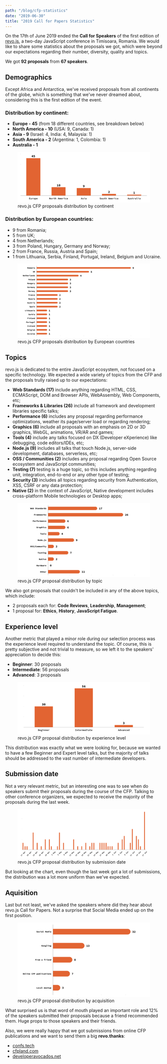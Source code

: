 ```yaml
---
path: "/blog/cfp-statistics"
date: "2019-06-30"
title: "2019 Call for Papers Statistics"
---
```


On the 17th of June 2019 ended the **Call for Speakers** of the first edition of [revo.js](https://revojs.ro), a two-day JavaScript conference in Timisoara, Romania. We would like to share some statistics about the proposals we got, which were beyond our expectations regarding their number, diversity, quality and topics.

We got **92 proposals** from **67 speakers**.

## Demographics

Except Africa and Antarctica, we've received proposals from all continents of the globe, which is something that we've never dreamed about, considering this is the first edition of the event.

### Distribution by continent:

- **Europe - 45** (from 18 different countries, see breakdown below)
- **North America - 10** (USA: 9, Canada: 1)
- **Asia - 9** (Israel: 4, India: 4, Malaysia: 1)
- **South America - 2** (Argentina: 1, Colombia: 1)
- **Australia - 1**

<figure>
  <img src="1-revo.js-cfp-distribution-by-continent.png" alt="revo.js CFP proposals distribution by continent"/>
  <figcaption>revo.js CFP proposals distribution by continent</figcaption>
</figure>

### Distribution by European countries:

- 9 from Romania;
- 5 from UK;
- 4 from Netherlands;
- 3 from Poland, Hungary, Germany and Norway;
- 2 from France, Russia, Austria and Spain;
- 1 from Lithuania, Serbia, Finland, Portugal, Ireland, Belgium and Ucraine.

<figure>
  <img src="2-revo.js-cfp-distribution-by-european-countries.png" alt="revo.js CFP proposals distribution by European countries"/>
  <figcaption>revo.js CFP proposals distribution by European countries</figcaption>
</figure>

## Topics

revo.js is dedicated to the entire JavaScript ecosystem, not focused on a specific technology. We expected a wide variety of topics from the CFP and the proposals trully raised up to our expectations:

- **Web Standards (17)**
  include anything regarding HTML, CSS, ECMAScript, DOM and Browser APIs, WebAssembly, Web Components, etc;
- **Frameworks &amp; Libraries (26)**
  include all framework and development libraries specific talks;
- **Performance (6)**
  includes any proposal regarding performance optimizations, weather its page/server load or regarding rendering;
- **Graphics (6)**
  include all proposals with an emphasis on 2D or 3D graphics, WebGL, animations, VR/AR and games;
- **Tools (4)**
  include any talks focused on DX (Developer eXperience) like debugging, code editors/IDEs, etc;
- **Node.js (9)**
  includes all talks that touch Node.js, server-side development, databases, serverless, etc;
- **OSS / Communities (2)**
  includes any proposal regarding Open Source ecosystem and JavaScript communities;
- **Testing (7)**
  testing is a huge topic, so this includes anything regarding unit, integration, end-to-end or any other type of testing;
- **Security (3)**
  includes all topics regarding security from Authentication, XSS, CSRF or any data protection;
- **Native (2)**
  in the context of JavaScript, Native development includes cross-platform Mobile technologies or Desktop apps;

<figure>
  <img src="3-revo.js-cfp-distribution-by-proposal-topic.png" alt="revo.js CFP proposal distribution by topic"/>
  <figcaption>revo.js CFP proposal distribution by topic</figcaption>
</figure>

We also got proposals that couldn't be included in any of the above topics, which include:

- 2 proposals each for: **Code Reviews**, **Leadership**, **Management**;
- 1 proposal for: **Ethics**, **History**, **JavaScript Fatigue**.

## Experience level

Another metric that played a minor role during our selection process was the experience level required to understand the topic. Of course, this is pretty subjective and not trivial to measure, so we left it to the speakers' appreciation to decide this:

- **Beginner**: 30 proposals
- **Intermediate**: 56 proposals
- **Advanced**: 3 proposals

<figure>
  <img src="4-revo.js-cfp-distribution-by-experience-level.png" alt="revo.js CFP proposal distribution by experience level"/>
  <figcaption>revo.js CFP proposal distribution by experience level</figcaption>
</figure>

This distribution was exactly what we were looking for, because we wanted to have a few Beginner and Expert level talks, but the majority of talks should be addressed to the vast number of intermediate developers.

## Submission date

Not a very relevant metric, but an interesting one was to see when do speakers submit their proposals during the course of the CFP. Talking to other conference organizers, we expected to receive the majority of the proposals during the last week.

<figure>
  <img src="5-revo.js-cfp-distribution-by-submission-date.png" alt="revo.js CFP proposal distribution by submission date"/>
  <figcaption>revo.js CFP proposal distribution by submission date</figcaption>
</figure>

But looking at the chart, even though the last week got a lot of submissions, the distribution was a lot more uniform than we've expected.

## Aquisition

Last but not least, we've asked the speakers where did they hear about revo.js Call for Papers. Not a surprise that Social Media ended up on the first position.

<figure>
  <img src="6-revo.js-cfp-distribution-by-acquisition.png" alt="revo.js CFP proposal distribution by acquisition"/>
  <figcaption>revo.js CFP proposal distribution by acquisition</figcaption>
</figure>

What surprised us is that word of mouth played an important role and 12% of the speakers submitted their proposals because a friend recommended them. Huge props to those speakers and their friends.

Also, we were really happy that we got submissions from online CFP publications and we want to send them a big **revo.thanks**:

- [confs.tech](https://confs.tech/)
- [cfpland.com](https://www.cfpland.com/)
- [developeravocados.net](https://developeravocados.net/)
